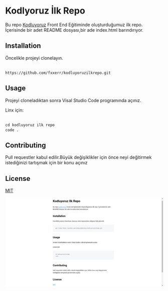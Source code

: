 # Kodlyoruz İlk Repo

Bu repo [Kodluyoruz](https://www.kodluyoruz.org) Front End Eğitiminde oluşturduğumuz ilk repo. İçerisinde bir adet README dosyası,bir ade index.html barındırıyor.

## Installation

Öncelikle projeyi clonelayın.

```

https://github.com/fxxerr/kodluyoruzilkrepo.git

```

## Usage

Projeyi cloneladıktan sonra Visal Studio Code programında açınız.

Linx için:

```

cd kodluyoruz ilk repo
code .

```

## Contributing

Pull requestler kabul edilir.Büyük değişiklikler için önce neyi değitirmek istediğinizi tartışmak için bir konu açınız

## License

[MIT]()

![Image](https://raw.githubusercontent.com/Kodluyoruz/taskforce/main/git/odev1/figures/markdown.png)
